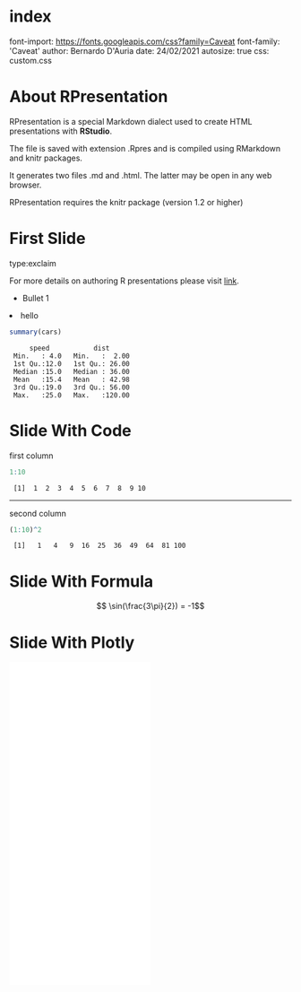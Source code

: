 index
========================================================
font-import: https://fonts.googleapis.com/css?family=Caveat
font-family: 'Caveat' 
author: Bernardo D'Auria
date: 24/02/2021
autosize: true
css: custom.css


About RPresentation
========================================================

RPresentation is a special Markdown dialect used to create HTML presentations with **RStudio**.

The file is saved with extension .Rpres and is compiled using RMarkdown and knitr packages.

It generates two files .md and .html.
The latter may be open in any web browser.

RPresentation requires the knitr package (version 1.2 or higher)

First Slide
========================================================
type:exclaim

For more details on authoring R presentations please visit [link](https://support.rstudio.com/hc/en-us/articles/200486468).

- Bullet 1

<li class="fragment fade-in"> hello </li>


```r
summary(cars)
```

```
     speed           dist       
 Min.   : 4.0   Min.   :  2.00  
 1st Qu.:12.0   1st Qu.: 26.00  
 Median :15.0   Median : 36.00  
 Mean   :15.4   Mean   : 42.98  
 3rd Qu.:19.0   3rd Qu.: 56.00  
 Max.   :25.0   Max.   :120.00  
```

Slide With Code
========================================================
first column

```r
1:10
```

```
 [1]  1  2  3  4  5  6  7  8  9 10
```
***
second column

```r
(1:10)^2
```

```
 [1]   1   4   9  16  25  36  49  64  81 100
```
      

Slide With Formula
========================================================

$$ \sin(\frac{3\pi}{2}) = -1$$


Slide With Plotly
========================================================


<style>
  .p_iframe iframe {
    width:50%;
    height:576px;
}
</style>

<div class="p_iframe">
<iframe frameborder="0" seamless='seamless' scrolling=no src="plotly.html"></iframe>
</div>
        
        
        
